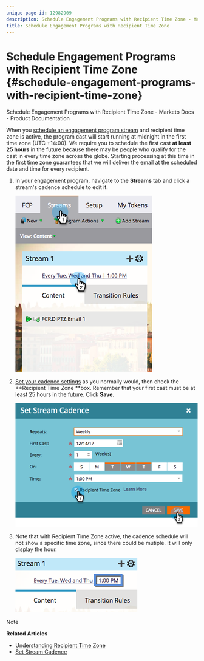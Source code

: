 ```yaml
---
unique-page-id: 12982909
description: Schedule Engagement Programs with Recipient Time Zone - Marketo Docs - Product Documentation
title: Schedule Engagement Programs with Recipient Time Zone
---
```


# Schedule Engagement Programs with Recipient Time Zone {#schedule-engagement-programs-with-recipient-time-zone}

Schedule Engagement Programs with Recipient Time Zone - Marketo Docs - Product Documentation

When you [schedule an engagement program stream](https://docs.marketo.com/display/DOCS/Schedule+Engagement+Programs+for+Recipient+Time+Zones) and recipient time zone is active, the program cast will start running at midnight in the first time zone (UTC +14:00). We require you to schedule the first cast **at least 25 hours** in the future because there may be people who qualify for the cast in every time zone across the globe. Starting processing at this time in the first time zone guarantees that we will deliver the email at the scheduled date and time for every recipient.

1. In your engagement program, navigate to the **Streams** tab and click a stream's cadence schedule to edit it.

   ![](assets/image2017-12-5-13-3a36-3a21.png)

1. [Set your cadence settings](../../../../../product-docs/email-marketing/drip-nurturing/engagement-program-streams/set-stream-cadence.md) as you normally would, then check the **Recipient Time Zone **box. Remember that your first cast must be at least 25 hours in the future. Click **Save**.

   ![](assets/image2017-12-5-13-3a50-3a32.png)

1. Note that with Recipient Time Zone active, the cadence schedule will not show a specific time zone, since there could be mutiple. It will only display the hour.

   ![](assets/image2017-12-5-13-3a56-3a21.png)

>[!NOTE]
>
>**Related Articles**
>
>* [Understanding Recipient Time Zone](../../../../../product-docs/email-marketing/email-programs/email-program-actions/scheduling-with-recipient-time-zone/understanding-recipient-time-zone.md)
>* [Set Stream Cadence](../../../../../product-docs/email-marketing/drip-nurturing/engagement-program-streams/set-stream-cadence.md)
>

